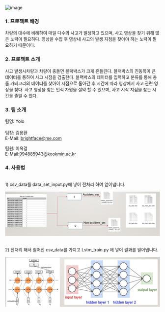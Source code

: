 ![image](https://user-images.githubusercontent.com/17923737/124292435-864e8b00-db90-11eb-9109-14281942bec2.png)


### 1. 프로젝트 배경
 차량의 대수에 비례하여 매일 다수의 사고가 발생하고 있으며, 사고 영상을 찾기 위해 많은 노력이 필요하다. 
 영상을 수집 후 영상내 사고의 발생 지점을 찾아야 하는 노력이 필요하기 때문이다.
<br/>



### 2. 프로젝트 소개 
사고 발생시차량과 차량이 충돌면 블랙박스가 크게 흔들린다. 블랙박스의 진동폭이 큰 데이터를 통하여 사고 시점을 검출한다. 블랙박스의 데이터를 입력하고 분류를 통해 충둘 카테고리의 데이터를 찾아이 시점으로 둘아간 후 시간에 따라 영상에서 사고 관련 영상을 찾다.
	사고 영상을 찾는 인적 자원을 절약 할 수 있으며, 사고 시작 지점을 찾는 시간을 줄일 수 있다.
<br/>

### 3. 팀 소개

팀명: Yolo
<br/>
<br/>
팀장: 김용환<br/>
E-Mail: brightface@me.com<br/>

팀원: 이옥걸<br/> 
E-Mail:994885943@kookmin.ac.kr
<br/>



### 4. 사용법
<div align="center">

</div>
<br/>
1) csv_data를 data_set_input.py에 넣어 전처리 하여 얻어냅니다.</br>
<div align="center">
<p><img src="/doc/Images/2.PNG"></p>

</div>
<br/>
2) 전처리 해서 얻어진 csv_data를 가지고 Lstm_train.py 에 넣어 결과를 얻어냅니다.</br>
<p><img src="/doc/Images/1.PNG"></p>


<div align="center">

</div>
<br/>
</br>

 
 



